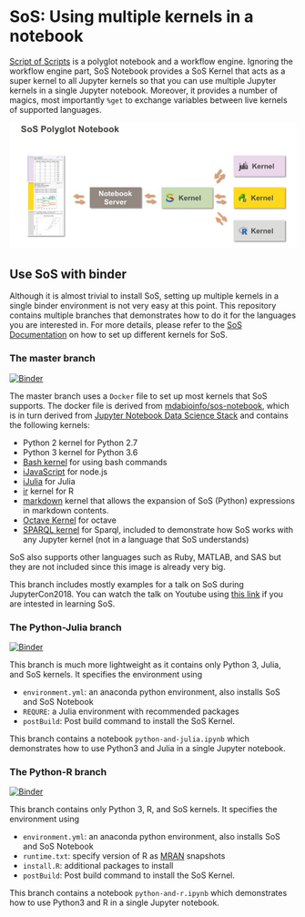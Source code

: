 # SoS: Using multiple kernels in a notebook

[Script of Scripts](https://vatlab.github.io/sos-docs) is a polyglot
notebook and a workflow engine. Ignoring the workflow engine part, SoS
Notebook provides a SoS Kernel that acts as a super kernel to all Jupyter
kernels so that you can use multiple Jupyter kernels in a single Jupyter
notebook. Moreover, it provides a number of magics, most importantly `%get`
to exchange variables between live kernels of supported languages.

![sos-notebook](sos-notebook.png)

## Use SoS with binder

Although it is almost trivial to install SoS, setting up multiple kernels
in a single binder environment is not very easy at this point. This repository
contains multiple branches that demonstrates how to do it for the languages
you are interested in. For more details, please refer to the [SoS
Documentation](https://vatlab.github.io/sos-docs) on how to set up
different kernels for SoS.

### The master branch

[![Binder](http://mybinder.org/badge.svg)](https://mybinder.org/v2/gh/binder-examples/jupyter-sos/master)

The master branch uses a `Docker` file to set up most kernels that SoS
supports. The docker file is derived from [mdabioinfo/sos-notebook](https://hub.docker.com/r/mdabioinfo/sos-notebook/tags/), which is in turn derived from [Jupyter Notebook Data Science
Stack](https://github.com/jupyter/docker-stacks/tree/master/datascience-notebook) and contains the following kernels:

* Python 2 kernel for Python 2.7
* Python 3 kernel for Python 3.6
* [Bash kernel](https://github.com/takluyver/bash_kernel) for using bash commands
* [iJavaScript](https://github.com/n-riesco/ijavascript) for node.js
* [iJulia](https://github.com/JuliaLang/IJulia.jl) for Julia
* [ir](https://github.com/IRkernel/IRkernel) kernel for R
* [markdown](https://github.com/vatlab/markdown-kernel) kernel that allows the expansion of SoS (Python) expressions in markdown contents.
* [Octave Kernel](https://github.com/Calysto/octave_kernel) for octave
* [SPARQL kernel](https://github.com/paulovn/sparql-kernel) for Sparql, included to demonstrate how SoS works with
  any Jupyter kernel (not in a language that SoS understands)

SoS also supports other languages such as Ruby, MATLAB, and SAS but they
are not included since this image is already very big.

This branch includes mostly examples for a talk on SoS during JupyterCon2018. You can watch the talk on Youtube
using [this link](https://www.youtube.com/watch?v=U75eKosFbp8) if you are intested in learning SoS.


### The Python-Julia branch

[![Binder](http://mybinder.org/badge.svg)](https://mybinder.org/v2/gh/binder-examples/jupyter-sos/python-julia)

This branch is much more lightweight as it contains only Python 3, Julia,
and SoS kernels. It specifies the environment using

* `environment.yml`: an anaconda python environment, also installs SoS and SoS Notebook
* `REQURE`: a Julia environment with recommended packages
* `postBuild`: Post build command to install the SoS Kernel.

This branch contains a notebook `python-and-julia.ipynb` which demonstrates
how to use Python3 and Julia in a single Jupyter notebook.

### The Python-R branch

[![Binder](http://mybinder.org/badge.svg)](https://mybinder.org/v2/gh/binder-examples/jupyter-sos/python-r)

This branch contains only Python 3, R, and SoS kernels. It specifies the environment using

* `environment.yml`: an anaconda python environment, also installs SoS and SoS Notebook
* `runtime.txt`: specify version of R as [MRAN](https://mran.microsoft.com/) snapshots
* `install.R`: additional packages to install
* `postBuild`: Post build command to install the SoS Kernel.

This branch contains a notebook `python-and-r.ipynb` which demonstrates
how to use Python3 and R in a single Jupyter notebook.

